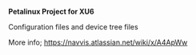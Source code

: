 **Petalinux Project for XU6**

Configuration files and device tree files

More info;
https://navvis.atlassian.net/wiki/x/A4ApWw
